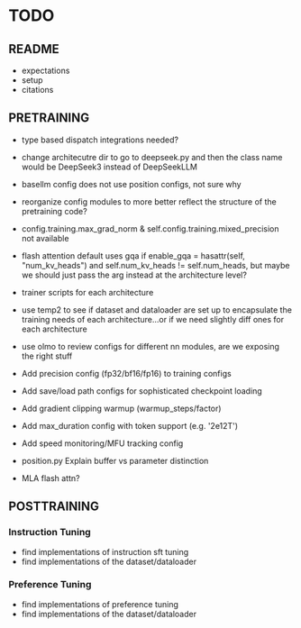 # TODO

## README
- expectations
- setup
- citations

## PRETRAINING
- type based dispatch integrations needed?

- change architecutre dir to go to deepseek.py and then the class name would be DeepSeek3 instead of DeepSeekLLM

- basellm config does not use position configs, not sure why

- reorganize config modules to more better reflect the structure of the pretraining code?

- config.training.max_grad_norm & self.config.training.mixed_precision not available

- flash attention default uses gqa if enable_gqa = hasattr(self, "num_kv_heads") and self.num_kv_heads != self.num_heads, but maybe we should just pass the arg instead at the architecture level?

- trainer scripts for each architecture

- use temp2 to see if dataset and dataloader are set up to encapsulate the training needs of each architecture...or if we need slightly diff ones for each architecture
- use olmo to review configs for different nn modules, are we exposing the right stuff

- Add precision config (fp32/bf16/fp16) to training configs
- Add save/load path configs for sophisticated checkpoint loading
- Add gradient clipping warmup (warmup_steps/factor)
- Add max_duration config with token support (e.g. '2e12T')
- Add speed monitoring/MFU tracking config

- position.py Explain buffer vs parameter distinction
- MLA flash attn?

## POSTTRAINING
### Instruction Tuning
- find implementations of instruction sft tuning
- find implementations of the dataset/dataloader

### Preference Tuning
- find implementations of preference tuning
- find implementations of the dataset/dataloader
